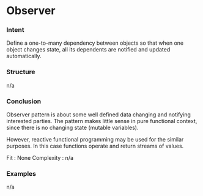 # Observer


### Intent

Define a one-to-many dependency between objects so that when one object changes state, all its dependents are notified and updated automatically.


### Structure

n/a


### Conclusion

Observer pattern is about some well defined data changing and notifying interested parties. The pattern makes little sense in pure functional context, since there is no changing state (mutable variables).

However, reactive functional programming may be used for the similar purposes. In this case functions operate and return streams of values.

Fit : None
Complexity : n/a


### Examples

n/a
